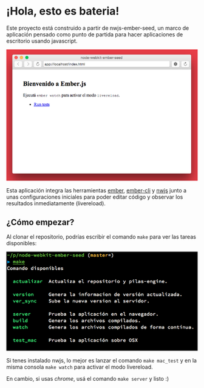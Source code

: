 ¡Hola, esto es bateria!
==========================

Este proyecto está construido a partir de nwjs-ember-seed,
un marco de aplicación pensado como punto de partida
para hacer aplicaciones de escritorio usando javascript.

![](public/preview.png)

Esta aplicación integra las herramientas [ember](http://emberjs.com/), [ember-cli](http://www.ember-cli.com/)
y [nwjs](http://nwjs.io/) junto a unas configuraciones iniciales
para poder editar código y observar los resultados inmediatamente (livereload).

¿Cómo empezar?
--------------

Al clonar el repositorio, podrías escribir el comando ``make``
para ver las tareas disponibles:

![](public/make.png)

Si tenes instalado nwjs, lo mejor es lanzar el comando
``make mac_test`` y en la misma consola ``make watch`` para
activar el modo livereload.

En cambio, si usas *chrome*, usá el comando ``make server`` y listo :)
